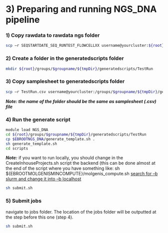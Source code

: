 # 3) Preparing and running NGS_DNA pipeline

### 1) Copy rawdata to rawdata ngs folder
```bash
scp –r SEQSTARTDATE_SEQ_RUNTEST_FLOWCELLXX username@yourcluster:${root}/groups/$groupname/${tmpDir}/rawdata/ngs/
```
### 2) Create a folder in the generatedscripts folder
```bash
mkdir ${root}/groups/$groupname/${tmpDir}/generatedscripts/TestRun
```
### 3) Copy samplesheet to generatedscripts folder
```bash
scp –r TestRun.csv username@yourcluster:/groups/$groupname/${tmpDir}/generatedscripts/
```
**_Note: the name of the folder should be the same as samplesheet (.csv) file_**

### 4) Run the generate script
```bash
module load NGS_DNA
cd ${root}/groups/$groupname/${tmpDir}/generatedscripts/TestRun
cp $EBROOTNGS_DNA/generate_template.sh .
sh generate_template.sh
cd scripts
```

**_Note:_** if you want to run locally, you should change in the CreateInhouseProjects.sh script the backend (this can be done almost at the end of the script where you have something like:
sh ${EBROOTMOLGENISMINCOMPUTE}/molgenis_compute.sh
<u>search for –b slurm and change it into –b localhost</u>
```bash
sh submit.sh
```
### 5) Submit jobs

navigate to jobs folder. The location of the jobs folder will be outputted at the step before this one (step 4).
```bash
sh submit.sh
```
